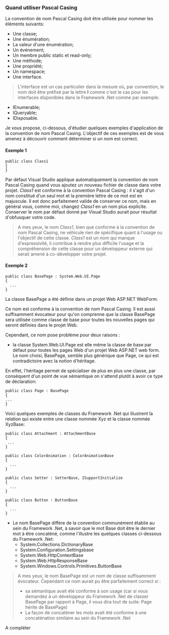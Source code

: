 ### Quand utiliser Pascal Casing


La convention de nom Pascal Casing doit être utilisée pour nommer les éléments suivants:
* Une classe;
* Une énumération;
* La valeur d'une énumération;
* Un événement;
* Un membre public static et read-only;
* Une méthode;
* Une propriété;
* Un namespace;
* Une interface.

>L'interface est un cas particulier dans la mesure où, par convention, le nom doit être préfixé par la lettre **I** comme c'est le cas pour les interfaces disponibles dans le Framework .Net comme par exemple:
* IEnumerable;
* IQueryable;
* IDisposable.

Je vous propose, ci-dessous, d'étudier quelques exemples d'application de la convention de nom Pascal Casing.
L'objectif de ces exemples est de vous amenez à découvrir comment déterminer si un nom est correct.  

#### Exemple 1
```Csharp
public class Class1
{
}
```
 Par défaut Visual Studio applique automatiquement la convention de nom Pascal Casing quand vous ajoutez un nouveau fichier de classe dans votre projet.
 *Class1* est conforme à la convention Pascal Casing : il s'agit d'un nom constitué d'un seul mot et la première lettre de ce mot est en majuscule.
 Il est donc parfaitement valide de conserver ce nom, mais en général vous, comme moi, changez *Class1* en un nom plus explicite. Conserver le nom par défaut donné par Visual Studio aurait pour résultat d'obfusquer votre code.
 
 >A mes yeux, le nom *Class1*, bien que conforme à la convention de nom Pascal Casing, ne véhicule rien de spécifique quant à l'usage ou l'objectif de cette classe. *Class1* est un nom qui manque d'expressivité, il contribue à rendre plus difficile l'usage et la compréhension de cette classe pour un développeur externe qui serait amené à co-développer votre projet. 
  
  #### Exemple 2
```Csharp
public class BasePage : System.Web.UI.Page
{
  ...
}
```
  La classe BasePage a été définie dans un projet Web ASP.NET WebForm.
  
  Ce nom est conforme à la convention de nom Pascal Casing.
  Il est aussi suffisamment évocateur pour qu'on comprenne que la classe BasePage sera utilisée comme classe de base pour toutes les nouvelles pages qui seront définies dans le projet Web.
  
  Cependant, ce nom pose problème pour deux raisons :
  * la classe System.Web.UI.Page est elle même la classe de base par défaut pour toutes les pages Web d'un projet Web ASP.NET web form.
  Le nom choisi, BasePage, semble plus générique que Page, ce qui est contradictoire avec la notion d'héritage.
  
  En effet, l'héritage permet de spécialiser de plus en plus une classe, par conséquent d'un point de vue sémantique on s'attend plutôt à avoir ce type de déclaration:
  
  ```Csharp
public class Page : BasePage
{
  ...
}
```
  
  Voici quelques exemples de classes du Framework .Net qui illustrent la relation qui existe entre une classe nommée Xyz et la classe nommée XyzBase:
  
 ```Csharp
public class Attachment : AttachmentBase
{
  ...
}
```
```Csharp
public class ColorAnimation : ColorAnimationBase
{
  ...
}
```
```Csharp
public class Setter : SetterBase, ISupportInitialize
{
  ...
}
```
```Csharp
public class Button : ButtonBase
{
  ...
}
```
  
  * Le nom BasePage diffère de la convention communément établie au sein du Framework .Net, à savoir que le mot Base doit être le dernier mot à être concaténé, comme l'illustre les quelques classes ci-dessous du Framework .Net:
    * System.Collections.DictionaryBase
    * System.Configuration.Settingsbase
    * System.Web.HttpContextBase
    * System.Web.HttpResponseBase
    * System.Windows.Controls.Primitives.ButtonBase
  
  
 > A mes yeux, le nom BasePage est un nom de classe suffisamment évocateur. Cependant ce nom aurait pu être parfaitement correct si :
   > * sa sémantique avait été conforme à son usage (car si vous demandez à un développeur du Framework .Net de classer BasePage par rapport à Page, il vous dira tout de suite: Page hérite de BasePage) 
   > * La façon de concaténer les mots avait été conforme à une concaténation similaire au sein du Framework .Net



 
 A compléter